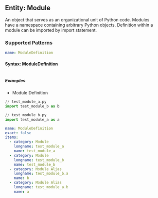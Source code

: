 ## Entity: Module
An object that serves as an organizational unit of Python code. Modules have a namespace containing arbitrary Python objects. Definition within a module can be imported by import statement.

### Supported Patterns

```yaml
name: ModuleDefinition
```

#### Syntax: ModuleDefinition
```text
```

##### Examples

- Module Definition
```python
// test_module_a.py
import test_module_b as b

// test_module_b.py
import test_module_a as a
```

```yaml
name: ModuleDefinition
exact: false
items:
  - category: Module
    longname: test_module_a
    name: test_module_a
  - category: Module
    longname: test_module_b
    name: test_module_b
  - category: Module Alias
    longname: test_module_b.a
    name: b
  - category: Module Alias
    longname: test_module_a.b
    name: a
```